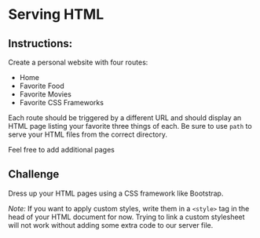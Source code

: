 # Serving HTML

## Instructions:

Create a personal website with four routes:

* Home
* Favorite Food
* Favorite Movies
* Favorite CSS Frameworks

Each route should be triggered by a different URL and should display an HTML page listing your favorite three things of each. Be sure to use `path` to serve your HTML files from the correct directory.

Feel free to add additional pages

## Challenge

Dress up your HTML pages using a CSS framework like Bootstrap.

_Note:_ If you want to apply custom styles, write them in a `<style>` tag in the head of your HTML document for now. Trying to link a custom stylesheet will not work without adding some extra code to our server file.
